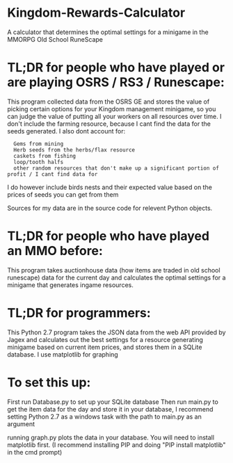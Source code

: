 # Kingdom-Rewards-Calculator
A calculator that determines the optimal settings for a minigame in the MMORPG Old School RuneScape

# TL;DR for people who have played or are playing OSRS / RS3 / Runescape:

  This program collected data from the OSRS GE and stores the value of picking certain options for your Kingdom
    management minigame, so you can judge the value of putting all your workers on all resources over time. I don't
    include the farming resource, because I cant find the data for the seeds generated. I also dont account for:
    
      Gems from mining
      Herb seeds from the herbs/flax resource
      caskets from fishing
      loop/tooth halfs
      other random resources that don't make up a significant portion of profit / I cant find data for
      
  I do however include birds nests and their expected value based on the prices of seeds you can get from them
    
  Sources for my data are in the source code for relevent Python objects.
    
# TL;DR for people who have played an MMO before:

  This program takes auctionhouse data (how items are traded in old school runescape) data for the current day and calculates
    the optimal settings for a minigame that generates ingame resources.
    
# TL;DR for programmers:

  This Python 2.7 program takes the JSON data from the web API provided by Jagex and calculates out the best settings for a 
  resource generating minigame based on current item prices, and stores them in a SQLite database. I use matplotlib for graphing

# To set this up:

  First run Database.py to set up your SQLite database
  Then run main.py to get the item data for the day and store it in your database, I recommend setting Python 2.7 as a windows task
    with the path to main.py as an argument
    
  running graph.py plots the data in your database. You will need to install matplotlib first. (I recommend installing PIP
    and doing "PIP install matplotlib" in the cmd prompt) 
  
